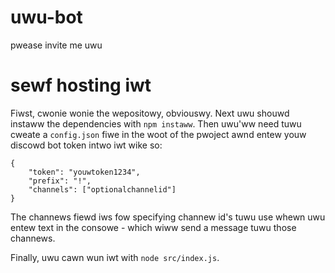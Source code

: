 # uwu-bot
pwease invite me uwu 

# sewf hosting iwt
Fiwst, cwonie wonie the wepositowy, obviouswy. Next uwu shouwd instaww the dependencies with `npm instaww`. Then uwu'ww need tuwu cweate a `config.json` fiwe in the woot of the pwoject awnd entew youw discowd bot token intwo iwt wike so:

```
{
    "token": "youwtoken1234",
    "prefix": "!",
    "channels": ["optionalchannelid"]
}
```

The channews fiewd iws fow specifying 
channew id's tuwu use whewn uwu entew text in the consowe - which wiww send a message tuwu those channews.

Finally, uwu cawn wun iwt with `node src/index.js`.

